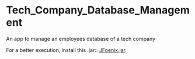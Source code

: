 # Tech_Company_Database_Management
An app to manage an employees database of a tech company

For a better execution, install this .jar:: [JFoenix.jar](https://search.maven.org/remotecontent?filepath=com/jfoenix/jfoenix/8.0.10/jfoenix-8.0.10.jar).
